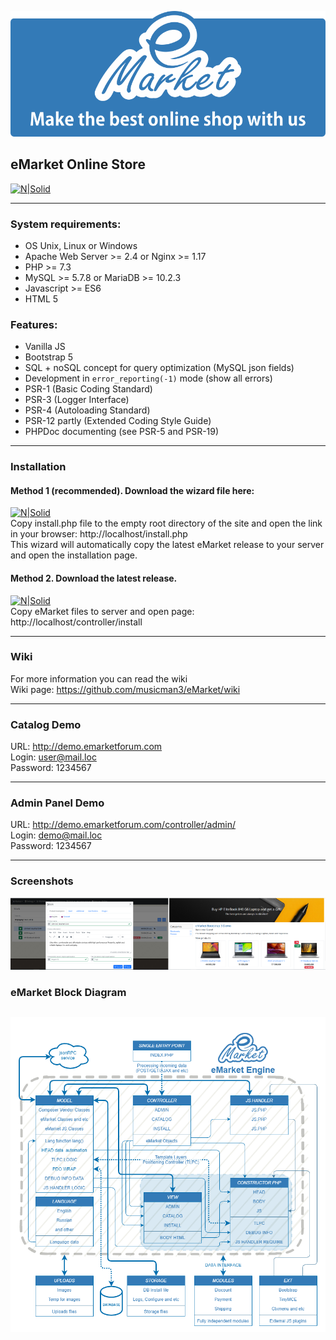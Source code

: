 [![N|Solid](https://raw.githubusercontent.com/musicman3/eMarketHandler/main/logo2.png)](https://github.com/musicman3/eMarket)
## eMarket Online Store

[![N|Solid](https://www.buymeacoffee.com/assets/img/custom_images/orange_img.png)](https://www.buymeacoffee.com/emarket)

---
### System requirements: 
  - OS Unix, Linux or Windows
  - Apache Web Server >= 2.4 or Nginx >= 1.17
  - PHP >= 7.3
  - MySQL >= 5.7.8 or MariaDB >= 10.2.3
  - Javascript >= ES6
  - HTML 5

### Features: 
  - Vanilla JS
  - Bootstrap 5
  - SQL + noSQL concept for query optimization (MySQL json fields)
  - Development in `error_reporting(-1)` mode (show all errors)
  - PSR-1 (Basic Coding Standard)
  - PSR-3 (Logger Interface)
  - PSR-4 (Autoloading Standard)
  - PSR-12 partly (Extended Coding Style Guide)
  - PHPDoc documenting (see PSR-5 and PSR-19)

---
### Installation  
#### Method 1 (recommended). Download the wizard file here:  
[![N|Solid](https://img.shields.io/badge/Installation%20wizard-download-blue)](https://github.com/musicman3/eMarketHandler/raw/main/install.zip)  
Copy install.php file to the empty root directory of the site and open the link in your browser: http://localhost/install.php  
This wizard will automatically copy the latest eMarket release to your server and open the installation page.

#### Method 2. Download the latest release.  
[![N|Solid](https://img.shields.io/badge/Latest%20release-download-blue)](https://github.com/musicman3/eMarket/releases)  
Copy eMarket files to server and open page: http://localhost/controller/install  

---
### Wiki  
For more information you can read the wiki  
Wiki page: https://github.com/musicman3/eMarket/wiki

---
### Catalog Demo

URL: http://demo.emarketforum.com  
Login: user@mail.loc  
Password: 1234567

---
### Admin Panel Demo

URL: http://demo.emarketforum.com/controller/admin/  
Login: demo@mail.loc  
Password: 1234567

---
### Screenshots
[![N|Solid](https://raw.githubusercontent.com/musicman3/eMarketHandler/main/header.png)](https://raw.githubusercontent.com/musicman3/eMarketHandler/main/header.png)
### eMarket Block Diagram  
[![N|Solid](https://raw.githubusercontent.com/musicman3/eMarketHandler/main/eMarket.png)](https://raw.githubusercontent.com/musicman3/eMarketHandler/main/eMarket.png)
---

